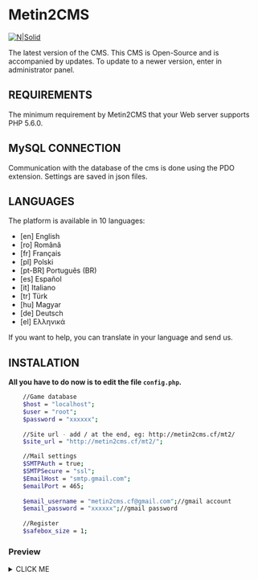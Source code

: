 Metin2CMS
=========
[![N|Solid](http://i.imgur.com/dS8151Q.png)](https://metin2cms.cf/v2)

The latest version of the CMS. This CMS is Open-Source and is accompanied by updates. To update to a newer version, enter in administrator panel.


REQUIREMENTS
------------

The minimum requirement by Metin2CMS that your Web server supports PHP 5.6.0.

MySQL CONNECTION
------------

Communication with the database of the cms is done using the PDO extension. Settings are saved in json files. 

LANGUAGES
------------
The platform is available in 10 languages:

  - [en]	English 	
  - [ro] 	Română 	
  - [fr] 	Français 	
  - [pl] 	Polski 	
  - [pt-BR] 	Português (BR) 	
  - [es] 	Español 	
  - [it] 	Italiano
  - [tr] 	Türk
  - [hu] 	Magyar 	
  - [de] 	Deutsch
  - [el] 	Ελληνικά
  
If you want to help, you can translate in your language and send us.

INSTALATION
------------

**All you have to do now is to edit the file `config.php`.**

```sh
	//Game database
	$host = "localhost";
	$user = "root";
	$password = "xxxxxx";
	
	//Site url - add / at the end, eg: http://metin2cms.cf/mt2/
	$site_url = "http://metin2cms.cf/mt2/";

	//Mail settings
	$SMTPAuth = true;
	$SMTPSecure = "ssl";
	$EmailHost = "smtp.gmail.com";
	$emailPort = 465;
	
	$email_username = "metin2cms.cf@gmail.com";//gmail account
	$email_password = "xxxxxx";//gmail password
	
	//Register
	$safebox_size = 1;
```

### Preview
<details><summary>CLICK ME</summary>
<p>
	<img src="https://i.imgur.com/EAR2Jc1.png"></img>
	<img src="https://i.imgur.com/PMnWEUy.png"></img>
	<img src="https://i.imgur.com/y4ivCJu.png"></img>
	<img src="https://i.imgur.com/GZgQ2tR.png"></img>
	<img src="https://i.imgur.com/1rRl1a5.png"></img>
	<img src="https://i.imgur.com/4884Z6K.png"></img>
	<img src="https://i.imgur.com/PC7CL34.png"></img>
	<img src="https://i.imgur.com/YSoe3CM.png"></img>
	<img src="https://i.imgur.com/J3zrrYK.png"></img>
</p>
</details>
